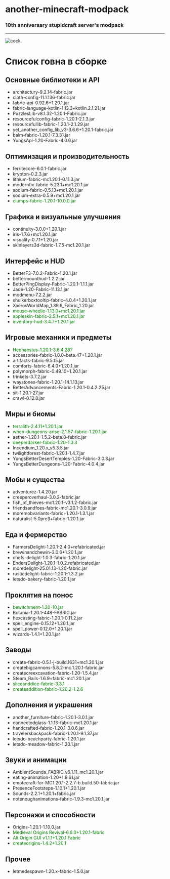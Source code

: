 # another-minecraft-modpack
### 10th anniversary stupidcraft server's modpack
---
![cock.](https://i.pinimg.com/736x/4b/0f/09/4b0f0932f7f90791e5a91223361e3eb7.jpg)

# Список говна в сборке

## Основные библиотеки и API
- architectury-9.2.14-fabric.jar
- cloth-config-11.1.136-fabric.jar
- fabric-api-0.92.6+1.20.1.jar
- fabric-language-kotlin-1.13.3+kotlin.2.1.21.jar
- PuzzlesLib-v8.1.32-1.20.1-Fabric.jar
- resourcefulconfig-fabric-1.20.1-2.1.3.jar
- resourcefullib-fabric-1.20.1-2.1.29.jar
- yet_another_config_lib_v3-3.6.6+1.20.1-fabric.jar
- balm-fabric-1.20.1-7.3.31.jar
- YungsApi-1.20-Fabric-4.0.6.jar

## Оптимизация и производительность
- ferritecore-6.0.1-fabric.jar
- krypton-0.2.3.jar
- lithium-fabric-mc1.20.1-0.11.3.jar
- modernfix-fabric-5.23.1+mc1.20.1.jar
- sodium-fabric-0.5.13+mc1.20.1.jar
- sodium-extra-0.5.9+mc1.20.1.jar
- <font color="green">clumps-fabric-1.20.1-10.0.0.jar</font> 

## Графика и визуальные улучшения
- continuity-3.0.0+1.20.1.jar
- iris-1.7.6+mc1.20.1.jar
- visuality-0.7.1+1.20.jar
- skinlayers3d-fabric-1.7.5-mc1.20.1.jar

## Интерфейс и HUD
- BetterF3-7.0.2-Fabric-1.20.1.jar
- bettermounthud-1.2.2.jar
- BetterPingDisplay-Fabric-1.20.1-1.1.1.jar
- Jade-1.20-Fabric-11.13.1.jar
- modmenu-7.2.2.jar
- shulkerboxtooltip-fabric-4.0.4+1.20.1.jar
- XaerosWorldMap_1.39.9_Fabric_1.20.jar
- <font color="green">mouse-wheelie-1.13.0+mc1.20.1.jar</font>
- <font color="green">appleskin-fabric-2.5.1+mc1.20.1.jar</font>
- <font color="green">inventory-hud-3.4.7+1.20.1.jar</font>  

## Игровые механики и предметы
- <font color="green">Hephaestus-1.20.1-3.6.4.287</font>   
- accessories-fabric-1.0.0-beta.47+1.20.1.jar
- artifacts-fabric-9.5.15.jar
- comforts-fabric-6.4.0+1.20.1.jar
- polymorph-fabric-0.49.10+1.20.1.jar
- trinkets-3.7.2.jar
- waystones-fabric-1.20.1-14.1.13.jar
- BetterAdvancements-Fabric-1.20.1-0.4.2.25.jar
- sit-1.20.1-27.jar
- crawl-0.12.0.jar

## Миры и биомы
- <font color="green">terralith-2.4.11+1.20.1.jar</font> 
- <font color="green">when-dungeons-arise-2.1.57-fabric-1.20.1.jar</font> 
- aether-1.20.1-1.5.2-beta.8-fabric.jar
- <font color="green">deeperdarker-fabric-1.20-1.3.3</font> 
- Incendium_1.20.x_v5.3.5.jar
- twilightforest-fabric-1.20.1-1.4.7.jar
- YungsBetterDesertTemples-1.20-Fabric-3.0.3.jar
- YungsBetterDungeons-1.20-Fabric-4.0.4.jar

## Мобы и существа
- adventurez-1.4.20.jar
- creeperoverhaul-3.0.2-fabric.jar
- fish_of_thieves-mc1.20.1-v3.1.2-fabric.jar
- friendsandfoes-fabric-mc1.20.1-3.0.9.jar
- moremobvariants-fabric+1.20.1-1.3.1.jar
- naturalist-5.0pre3+fabric-1.20.1.jar

## Еда и фермерство
- FarmersDelight-1.20.1-2.4.0+refabricated.jar
- brewinandchewin-3.0.6+1.20.1.jar
- chefs-delight-1.0.3-fabric-1.20.1.jar
- EndersDelight-1.20.1-1.0.2.refabricated.jar
- moredelight-25.01.13-1.20-fabric.jar
- rusticdelight-fabric-1.20.1-1.3.2.jar
- letsdo-bakery-fabric-1.20.1.jar

## Проклятия на понос
- <font color="green">bewitchment-1.20-10.jar</font>
- Botania-1.20.1-448-FABRIC.jar
- hexcasting-fabric-1.20.1-0.11.2.jar
- spell_engine-0.15.12+1.20.1.jar
- spell_power-0.12.0+1.20.1.jar
- wizards-1.4.1+1.20.1.jar

## Заводы
- create-fabric-0.5.1-j-build.1631+mc1.20.1.jar
- createbigcannons-5.8.2-mc.1.20.1-fabric.jar
- createoreexcavation-fabric-1.20-1.5.4.jar
- Steam_Rails-1.6.9+fabric-mc1.20.1.jar
- <font color="green">sliceanddice-fabric-3.3.1</font>
- <font color="green">createaddition-fabric-1.20.2-1.2.6</font>

## Дополнения и украшения
- another_furniture-fabric-1.20.1-3.0.1.jar
- connectedglass-1.1.13-fabric-mc1.20.1.jar
- handcrafted-fabric-1.20.1-3.0.6.jar
- travelersbackpack-fabric-1.20.1-9.1.37.jar
- letsdo-beachparty-fabric-1.20.1.jar
- letsdo-meadow-fabric-1.20.1.jar

## Звуки и анимации
- AmbientSounds_FABRIC_v6.1.11_mc1.20.1.jar
- eating-animation-1.20+1.9.61.jar
- emotecraft-for-MC1.20.1-2.2.7-b.build.50-fabric.jar
- PresenceFootsteps-1.10.1+1.20.1.jar
- Sounds-2.2.1+1.20.1+fabric.jar
- notenoughanimations-fabric-1.9.3-mc1.20.1.jar

## Персонажи и способности
- Origins-1.20.1-1.10.0.jar
- <font color="green"> Medieval Origins Revival-6.6.0+1.20.1-fabric</font>
- <font color="green"> Alt Origin GUI v1.1.1+1.20.1 Fabric</font>
- <font color="green"> createorigins-1.4.2+1.20.1</font>

## Прочее
- letmedespawn-1.20.x-fabric-1.5.0.jar
